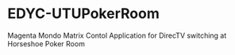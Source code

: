 EDYC-UTUPokerRoom
=================

Magenta Mondo Matrix Contol Application for DirecTV switching at Horseshoe Poker Room
